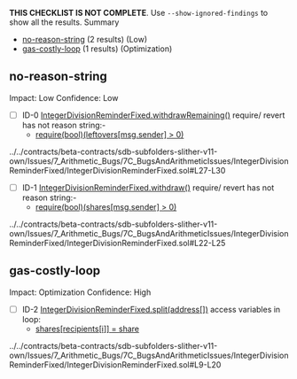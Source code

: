 **THIS CHECKLIST IS NOT COMPLETE**. Use `--show-ignored-findings` to show all the results.
Summary
 - [no-reason-string](#no-reason-string) (2 results) (Low)
 - [gas-costly-loop](#gas-costly-loop) (1 results) (Optimization)
## no-reason-string
Impact: Low
Confidence: Low
 - [ ] ID-0
[IntegerDivisionReminderFixed.withdrawRemaining()](../../contracts/beta-contracts/sdb-subfolders-slither-v11-own/Issues/7_Arithmetic_Bugs/7C_BugsAndArithmeticIssues/IntegerDivisionReminderFixed/IntegerDivisionReminderFixed.sol#L27-L30) require/ revert has not reason string:- 
	- [require(bool)(leftovers[msg.sender] > 0)](../../contracts/beta-contracts/sdb-subfolders-slither-v11-own/Issues/7_Arithmetic_Bugs/7C_BugsAndArithmeticIssues/IntegerDivisionReminderFixed/IntegerDivisionReminderFixed.sol#L28)

../../contracts/beta-contracts/sdb-subfolders-slither-v11-own/Issues/7_Arithmetic_Bugs/7C_BugsAndArithmeticIssues/IntegerDivisionReminderFixed/IntegerDivisionReminderFixed.sol#L27-L30


 - [ ] ID-1
[IntegerDivisionReminderFixed.withdraw()](../../contracts/beta-contracts/sdb-subfolders-slither-v11-own/Issues/7_Arithmetic_Bugs/7C_BugsAndArithmeticIssues/IntegerDivisionReminderFixed/IntegerDivisionReminderFixed.sol#L22-L25) require/ revert has not reason string:- 
	- [require(bool)(shares[msg.sender] > 0)](../../contracts/beta-contracts/sdb-subfolders-slither-v11-own/Issues/7_Arithmetic_Bugs/7C_BugsAndArithmeticIssues/IntegerDivisionReminderFixed/IntegerDivisionReminderFixed.sol#L23)

../../contracts/beta-contracts/sdb-subfolders-slither-v11-own/Issues/7_Arithmetic_Bugs/7C_BugsAndArithmeticIssues/IntegerDivisionReminderFixed/IntegerDivisionReminderFixed.sol#L22-L25


## gas-costly-loop
Impact: Optimization
Confidence: High
 - [ ] ID-2
[IntegerDivisionReminderFixed.split(address[])](../../contracts/beta-contracts/sdb-subfolders-slither-v11-own/Issues/7_Arithmetic_Bugs/7C_BugsAndArithmeticIssues/IntegerDivisionReminderFixed/IntegerDivisionReminderFixed.sol#L9-L20) access variables in loop: 
	- [shares[recipients[i]] = share](../../contracts/beta-contracts/sdb-subfolders-slither-v11-own/Issues/7_Arithmetic_Bugs/7C_BugsAndArithmeticIssues/IntegerDivisionReminderFixed/IntegerDivisionReminderFixed.sol#L18)

../../contracts/beta-contracts/sdb-subfolders-slither-v11-own/Issues/7_Arithmetic_Bugs/7C_BugsAndArithmeticIssues/IntegerDivisionReminderFixed/IntegerDivisionReminderFixed.sol#L9-L20


